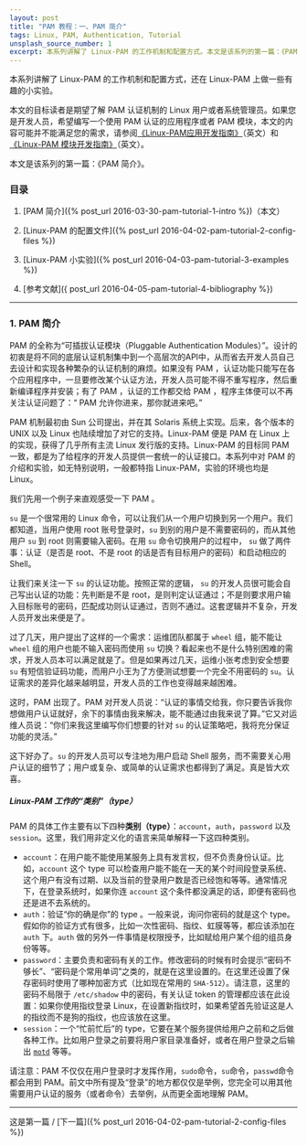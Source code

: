 ```yaml
---
layout: post
title: "PAM 教程：一、PAM 简介"
tags: Linux, PAM, Authentication, Tutorial
unsplash_source_number: 1
excerpt: 本系列讲解了 Linux-PAM 的工作机制和配置方式。本文是该系列的第一篇：《PAM 简介》，主要介绍了 PAM 是什么、解决了什么问题以及它在 Linux 系统中具体的职责。
---
```


本系列讲解了 Linux-PAM 的工作机制和配置方式，还在 Linux-PAM 上做一些有趣的小实验。

本文的目标读者是期望了解 PAM 认证机制的 Linux 用户或者系统管理员。如果您是开发人员，希望编写一个使用 PAM 认证的应用程序或者 PAM 模块，本文的内容可能并不能满足您的需求，请参阅[《Linux-PAM应用开发指南》](http://www.linux-pam.org/Linux-PAM-html/Linux-PAM_ADG.html)（英文）和[《Linux-PAM 模块开发指南》](http://www.linux-pam.org/Linux-PAM-html/Linux-PAM_MWG.html)（英文）。

本文是该系列的第一篇：《PAM 简介》。

### 目录

1. [PAM 简介]({% post_url 2016-03-30-pam-tutorial-1-intro %})（本文）

2. [Linux-PAM 的配置文件]({% post_url 2016-04-02-pam-tutorial-2-config-files %})

3. [Linux-PAM 小实验]({% post_url 2016-04-03-pam-tutorial-3-examples %})

4. [参考文献]({ post_url 2016-04-05-pam-tutorial-4-bibliography %})

---


### 1. PAM 简介

PAM 的全称为“可插拔认证模块（Pluggable Authentication Modules）”。设计的初衷是将不同的底层认证机制集中到一个高层次的API中，从而省去开发人员自己去设计和实现各种繁杂的认证机制的麻烦。如果没有 PAM ，认证功能只能写在各个应用程序中，一旦要修改某个认证方法，开发人员可能不得不重写程序，然后重新编译程序并安装；有了 PAM ，认证的工作都交给 PAM ，程序主体便可以不再关注认证问题了：“ PAM 允许你进来，那你就进来吧。”

PAM 机制最初由 Sun 公司提出，并在其 Solaris 系统上实现。后来，各个版本的 UNIX 以及 Linux 也陆续增加了对它的支持。Linux-PAM 便是 PAM 在 Linux 上的实现，获得了几乎所有主流 Linux 发行版的支持。Linux-PAM 的目标同 PAM 一致，都是为了给程序的开发人员提供一套统一的认证接口。本系列中对 PAM 的介绍和实验，如无特别说明，一般都特指 Linux-PAM，实验的环境也均是 Linux。

我们先用一个例子来直观感受一下 PAM 。

 `su` 是一个很常用的 Linux 命令，可以让我们从一个用户切换到另一个用户。我们都知道，当用户使用 root 账号登录时，`su` 到别的用户是不需要密码的，而从其他用户 `su` 到 root 则需要输入密码。在用 `su` 命令切换用户的过程中， `su` 做了两件事：认证（是否是 root、不是 root 的话是否有目标用户的密码）和启动相应的 Shell。

让我们来关注一下 `su` 的认证功能。按照正常的逻辑， `su` 的开发人员很可能会自己写出认证的功能：先判断是不是 root，是则判定认证通过；不是则要求用户输入目标账号的密码，匹配成功则认证通过，否则不通过。这套逻辑并不复杂，开发人员开发出来便是了。

过了几天，用户提出了这样的一个需求：运维团队都属于 `wheel` 组，能不能让 `wheel` 组的用户也能不输入密码而使用 `su` 切换？看起来也不是什么特别困难的需求，开发人员本可以满足就是了。但是如果再过几天，运维小张考虑到安全想要 `su` 有短信验证码功能，而用户小王为了方便测试想要一个完全不用密码的 `su`。认证需求的差异化越来越明显，开发人员的工作也变得越来越困难。

这时，PAM 出现了。PAM 对开发人员说：“认证的事情交给我，你只要告诉我你想做用户认证就好，余下的事情由我来解决，能不能通过由我来说了算。”它又对运维人员说：“你们来我这里编写你们想要的针对 `su` 的认证策略吧，我将充分保证功能的灵活。”

这下好办了。`su` 的开发人员可以专注地为用户启动 Shell 服务，而不需要关心用户认证的细节了；用户或复杂、或简单的认证需求也都得到了满足。真是皆大欢喜。

##### Linux-PAM 工作的“类别”（type）

PAM 的具体工作主要有以下四种**类别（type）**：`account`，`auth`，`password` 以及 `session`。这里，我们用非定义化的语言来简单解释一下这四种类别。

- `account`：在用户能不能使用某服务上具有发言权，但不负责身份认证。比如，`account` 这个 type 可以检查用户能不能在一天的某个时间段登录系统、这个用户有没有过期、以及当前的登录用户数是否已经饱和等等。通常情况下，在登录系统时，如果你连 `account` 这个条件都没满足的话，即便有密码也还是进不去系统的。
- `auth`：验证“你的确是你”的 type 。一般来说，询问你密码的就是这个 type。假如你的验证方式有很多，比如一次性密码、指纹、虹膜等等，都应该添加在 `auth` 下。`auth` 做的另外一件事情是权限授予，比如赋给用户某个组的组员身份等等。
- `password`：主要负责和密码有关的工作。修改密码的时候有时会提示“密码不够长”、“密码是个常用单词”之类的，就是在这里设置的。在这里还设置了保存密码时使用了哪种加密方式（比如现在常用的 `SHA-512`）。请注意，这里的密码不局限于 `/etc/shadow` 中的密码，有关认证 token 的管理都应该在此设置：如果你使用指纹登录 Linux，在设置新指纹时，如果希望首先验证这是人的指纹而不是狗的指纹，也应该放在这里。
- `session`：一个“忙前忙后”的 type，它要在某个服务提供给用户之前和之后做各种工作。比如用户登录之前要将用户家目录准备好，或者在用户登录之后输出 [`motd`](https://en.wikipedia.org/wiki/Motd_(Unix)) 等等。

请注意：PAM 不仅仅在用户登录时才发挥作用，`sudo`命令，`su`命令，`passwd`命令都会用到 PAM。前文中所有提及“登录”的地方都仅仅是举例，您完全可以用其他需要用户认证的服务（或者命令）去举例，从而更全面地理解 PAM。

---

这是第一篇 / [下一篇]({% post_url 2016-04-02-pam-tutorial-2-config-files %})

